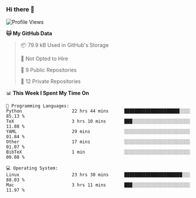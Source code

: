 ### Hi there 👋

<!--
**huayuan4396/huayuan4396** is a ✨ _special_ ✨ repository because its `README.md` (this file) appears on your GitHub profile.

Here are some ideas to get you started:

- 🔭 I’m currently working on ...
- 🌱 I’m currently learning ...
- 👯 I’m looking to collaborate on ...
- 🤔 I’m looking for help with ...
- 💬 Ask me about ...
- 📫 How to reach me: ...
- 😄 Pronouns: ...
- ⚡ Fun fact: ...
-->

<!--START_SECTION:waka-->
![Profile Views](http://img.shields.io/badge/Profile%20Views-0-blue)

**🐱 My GitHub Data** 

> 📦 79.9 kB Used in GitHub's Storage 
 > 
> 🚫 Not Opted to Hire
 > 
> 📜 9 Public Repositories 
 > 
> 🔑 12 Private Repositories 
 > 
📊 **This Week I Spent My Time On** 

```text
💬 Programming Languages: 
Python                   22 hrs 44 mins      █████████████████████░░░░   85.13 % 
TeX                      3 hrs 10 mins       ███░░░░░░░░░░░░░░░░░░░░░░   11.88 % 
YAML                     29 mins             ░░░░░░░░░░░░░░░░░░░░░░░░░   01.84 % 
Other                    17 mins             ░░░░░░░░░░░░░░░░░░░░░░░░░   01.07 % 
BibTeX                   1 min               ░░░░░░░░░░░░░░░░░░░░░░░░░   00.08 % 

💻 Operating System: 
Linux                    23 hrs 30 mins      ██████████████████████░░░   88.03 % 
Mac                      3 hrs 11 mins       ███░░░░░░░░░░░░░░░░░░░░░░   11.97 % 
```


<!--END_SECTION:waka-->
